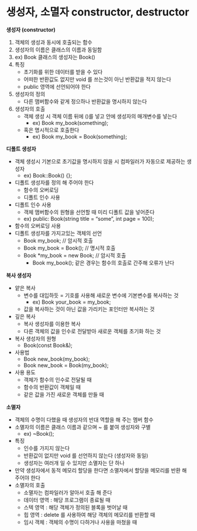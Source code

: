 # 생성자, 소멸자 constructor, destructor

**생성자 (constructor)**

1. 객체의 생성과 동시에 호출되는 함수
2. 생성자의 이름은 클래스의 이름과 동일함
3. ex) Book 클래스의 생성자는 Book()
4. 특징
    - 초기화를 위한 데이터를 받을 수 있다
    - 어떠한 반환값도 없지만 void 를 쓰는것이 아닌 반환값을 적지 않는다
    - public 영역에 선언되어야 한다
5. 생성자의 정의
    - 다른 맴버함수와 같게 정으하나 반환값을 명시하지 않는다
6. 생성자의 호출
    - 객체 생성 시 객체 이름 뒤에 ()를 넣고 안에 생성자의 매개변수를 넣는다
        - ex) Book my_book(something);
    - 혹은 명시적으로 호출한다
        - ex) Book my_book = Book(something);

**디폴트 생성자**

- 객체 생성시 기본으로 초기값을 명시하지 않을 시 컴파일러가 자동으로 제공하는 생성자
    - ex) Book::Book() {};
- 디폴트 생성자를 정의 해 주어야 한다
    - 함수의 오버로딩
    - 디폴트 인수 사용
- 디폴트 인수 사용
    - 객체 맴버함수의 원형을 선언할 때 미리 디폴트 값을 넣어준다
    - ex) public: Book(string title = “some”, int page = 100);
- 함수의 오버로딩 사용
- 디폴트 생성자를 가지고있는 객체의 선언
    - Book my_book; // 암시적 호출
    - Book my_book = Book(); // 명시적 호출
    - Book *my_book = new Book; // 암시적 호출
        - Book my_book(); 같은 경우는 함수의 호출로 간주해 오류가 난다

**복사 생성자**

- 얕은 복사
    - 변수를 대입하듯 = 기호를 사용해 새로운 변수에 기본변수를 복사하는 것
        - ex) Book your_book = my_book;
    - 값을 복사하는 것이 아닌 값을 가리키는 포인터만 복사하는 것
- 깊은 복사
    - 복사 생성자를 이용한 복사
    - 다른 객체의 값을 인수로 전달받아 새로운 객체를 초기화 하는 것
- 복사 생성자의 원형
    - Book(const Book&);
- 사용법
    - Book new_book(my_book);
    - Book new_book = Book(my_book);
- 사용 용도
    - 객체가 함수의 인수로 전달될 때
    - 함수의 반환값이 객체일 때
    - 같은 값을 가진 새로운 객체를 만들 때

**소멸자**

- 객체의 수명이 다했을 때 생성자의 반대 역할을 해 주는 멤버 함수
- 소멸자의 이름은 클래스 이름과 같으며 ~ 를 붙여 생성자와 구별
    - ex) ~Book();
- 특징
    - 인수를 가지지 않는다
    - 반환값이 없지만 void 를 선언하지 않는다 (생성자와 동일)
    - 생성자는 여러개 일 수 있지만 소멸자는 단 하나
- 만약 생성자에서 동적 메모리 할당을 한다면 소멸자에서 할당을 메모리를 반환 해 주어야 한다
- 소멸자의 호출
    - 소멸자는 컴파일러가 알아서 호출 해 준다
    - 데이터 영역 : 해당 프로그램이 종료될 때
    - 스텍 영역 : 해당 객체가 정의된 블록을 벗어날 때
    - 힙 영역 : delete 를 사용하여 해당 객체의 메모리를 반환할 때
    - 임시 객체 : 객체의 수명이 다하거나 사용을 마쳤을 때